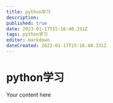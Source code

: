 ```yaml
---
title: python学习
description: 
published: true
date: 2023-01-17T15:16:40.331Z
tags: python学习
editor: markdown
dateCreated: 2023-01-17T15:16:40.331Z
---
```


# python学习
Your content here